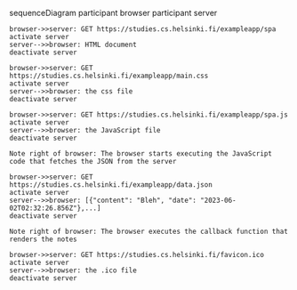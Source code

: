 sequenceDiagram
    participant browser
    participant server

    browser->>server: GET https://studies.cs.helsinki.fi/exampleapp/spa
    activate server
    server-->>browser: HTML document
    deactivate server

    browser->>server: GET https://studies.cs.helsinki.fi/exampleapp/main.css
    activate server
    server-->>browser: the css file
    deactivate server

    browser->>server: GET https://studies.cs.helsinki.fi/exampleapp/spa.js
    activate server
    server-->>browser: the JavaScript file
    deactivate server

    Note right of browser: The browser starts executing the JavaScript code that fetches the JSON from the server

    browser->>server: GET https://studies.cs.helsinki.fi/exampleapp/data.json
    activate server
    server-->>browser: [{"content": "Bleh", "date": "2023-06-02T02:32:26.856Z"},...]
    deactivate server

    Note right of browser: The browser executes the callback function that renders the notes

    browser->>server: GET https://studies.cs.helsinki.fi/favicon.ico
    activate server
    server-->>browser: the .ico file
    deactivate server